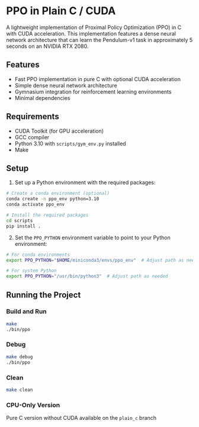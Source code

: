 # PPO in Plain C / CUDA

A lightweight implementation of Proximal Policy Optimization (PPO) in C with CUDA acceleration.
This implementation features a dense neural network architecture that can learn the Pendulum-v1 task in approximately 5 seconds on an NVIDIA RTX 2080.

## Features

- Fast PPO implementation in pure C with optional CUDA acceleration
- Simple dense neural network architecture
- Gymnasium integration for reinforcement learning environments
- Minimal dependencies

## Requirements

- CUDA Toolkit (for GPU acceleration)
- GCC compiler
- Python 3.10 with `scripts/gym_env.py` installed
- Make

## Setup

1. Set up a Python environment with the required packages:
```sh
# Create a conda environment (optional)
conda create -n ppo_env python=3.10
conda activate ppo_env

# Install the required packages
cd scripts
pip install .
```

2. Set the `PPO_PYTHON` environment variable to point to your Python environment:
```sh
# For conda environments
export PPO_PYTHON="$HOME/miniconda3/envs/ppo_env"  # Adjust path as needed

# For system Python
export PPO_PYTHON="/usr/bin/python3"  # Adjust path as needed
```

## Running the Project

### Build and Run

```sh
make
./bin/ppo
```

### Debug

```sh
make debug
./bin/ppo
```

### Clean
```sh
make clean
```

### CPU-Only Version

Pure C version without CUDA available on the `plain_c` branch

